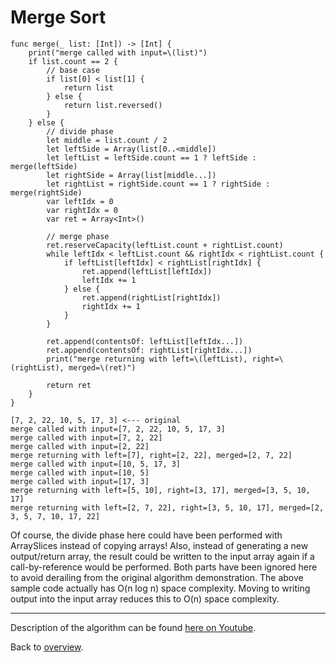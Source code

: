 # Merge Sort

```
func merge(_ list: [Int]) -> [Int] {
    print("merge called with input=\(list)")
    if list.count == 2 {
        // base case
        if list[0] < list[1] {
            return list
        } else {
            return list.reversed()
        }
    } else {
        // divide phase
        let middle = list.count / 2
        let leftSide = Array(list[0..<middle])
        let leftList = leftSide.count == 1 ? leftSide : merge(leftSide)
        let rightSide = Array(list[middle...])
        let rightList = rightSide.count == 1 ? rightSide : merge(rightSide)
        var leftIdx = 0
        var rightIdx = 0
        var ret = Array<Int>()
        
        // merge phase
        ret.reserveCapacity(leftList.count + rightList.count)
        while leftIdx < leftList.count && rightIdx < rightList.count {
            if leftList[leftIdx] < rightList[rightIdx] {
                ret.append(leftList[leftIdx])
                leftIdx += 1
            } else {
                ret.append(rightList[rightIdx])
                rightIdx += 1
            }
        }
        
        ret.append(contentsOf: leftList[leftIdx...])
        ret.append(contentsOf: rightList[rightIdx...])
        print("merge returning with left=\(leftList), right=\(rightList), merged=\(ret)")

        return ret
    }
}
```
	
    [7, 2, 22, 10, 5, 17, 3] <--- original
    merge called with input=[7, 2, 22, 10, 5, 17, 3]
    merge called with input=[7, 2, 22]
    merge called with input=[2, 22]
    merge returning with left=[7], right=[2, 22], merged=[2, 7, 22]
    merge called with input=[10, 5, 17, 3]
    merge called with input=[10, 5]
    merge called with input=[17, 3]
    merge returning with left=[5, 10], right=[3, 17], merged=[3, 5, 10, 17]
    merge returning with left=[2, 7, 22], right=[3, 5, 10, 17], merged=[2, 3, 5, 7, 10, 17, 22]

Of course, the divide phase here could have been performed with ArraySlices instead of copying arrays! Also, instead of generating a new output/return array, the result could be written to the input array again if a call-by-reference would be performed. Both parts have been ignored here to avoid derailing from the original algorithm demonstration. The above sample code actually has O(n log n) space complexity. Moving to writing output into the input array reduces this to O(n) space complexity.

---
Description of the algorithm can be found [here on Youtube](https://youtu.be/H16CCm3OOfo).

Back to [overview](../README.md).